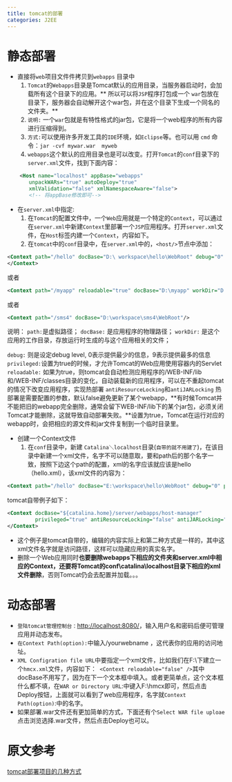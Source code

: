 ```yaml
---
title: tomcat的部署
categories: J2EE
---
```


# 静态部署
- 直接将`web`项目文件件拷贝到`webapps` 目录中
    1.  `Tomcat`的`Webapps`目录是Tomcat默认的应用目录，当服务器启动时，会加载所有这个目录下的应用。** 所以可以将`JSP`程序打包成一个 `war`包放在目录下，服务器会自动解开这个war包，并在这个目录下生成一个同名的文件夹。**
    2. `说明:` 一个`war`包就是有特性格式的jar包，它是将一个web程序的所有内容进行压缩得到。
    3. `方式:`可以使用许多开发工具的`IDE`环境，如`Eclipse`等。也可以用 `cmd` 命令：`jar -cvf mywar.war  myweb `
    4.  `webapps`这个默认的应用目录也是可以改变。打开`Tomcat`的`conf`目录下的`server.xml`文件，找到下面内容：
``` xml
    <Host name="localhost" appBase="webapps"
       unpackWARs="true" autoDeploy="true"
       xmlValidation="false" xmlNamespaceAware="false">
       <!-- 将appBase修改即可-->
```
- 在`server.xml`中指定:
    1. 在`Tomcat`的配置文件中，一个`Web`应用就是一个特定的`Context`，可以通过在`server.xml`中新建`Context`里部署一个`JSP`应用程序。打开`server.xml`文件，在`Host`标签内建一个`Context`，内容如下。
    2. 在`tomcat`中的`conf`目录中，在`server.xml`中的，`<host/>`节点中添加： 
``` xml
<Context path="/hello" docBase="D:\ workspace\hello\WebRoot" debug="0" privileged="true"> 
</Context>
```
或者
``` xml
<Context path="/myapp" reloadable="true" docBase="D:\myapp" workDir="D:\myapp\work"/>
```
或者
``` xml
<Context path="/sms4" docBase="D:\workspace\sms4\WebRoot"/>
```
说明：
`path:`是虚拟路径；
`docBase:` 是应用程序的物理路径；
`workDir:` 是这个应用的工作目录，存放运行时生成的与这个应用相关的文件；
 
`debug:` 则是设定debug level,  0表示提供最少的信息，9表示提供最多的信息
`privileged:`设置为true的时候，才允许Tomcat的Web应用使用容器内的Servlet
`reloadable:` 如果为true，则tomcat会自动检测应用程序的/WEB-INF/lib 和/WEB-INF/classes目录的变化，自动装载新的应用程序，可以在不重起tomcat的情况下改变应用程序，实现热部署
`antiResourceLocking`和`antiJARLocking`  热部署是需要配置的参数，默认false避免更新了某个webapp，**有时候Tomcat并不能把旧的webapp完全删除，通常会留下WEB-INF/lib下的某个jar包，必须关闭Tomcat才能删除，这就导致自动部署失败。**设置为true，Tomcat在运行对应的webapp时，会把相应的源文件和jar文件复制到一个临时目录里。

-  创建一个Context文件
    1. 在`conf`目录中，新建 `Catalina＼localhost`目录(`自带的就不用建了`)，在该目录中新建一个xml文件，名字不可以随意取，要和path后的那个名字一致，按照下边这个path的配置，xml的名字应该就应该是hello（hello.xml），该xml文件的内容为：
``` xml
<Context path="/hello" docBase="E:\workspace\hello\WebRoot" debug="0" privileged="true"></Context>
```
tomcat自带例子如下：
``` xml
<Context docBase="${catalina.home}/server/webapps/host-manager"
         privileged="true" antiResourceLocking="false" antiJARLocking="false">
</Context>
```
- 这个例子是tomcat自带的，编辑的内容实际上和第二种方式是一样的，其中这xml文件名字就是访问路径，这样可以隐藏应用的真实名字。
-  删除一个Web应用同时**也要删除webapps下相应的文件夹和server.xml中相应的Context，还要将Tomcat的conf\catalina\localhost目录下相应的xml文件删除**，否则Tomcat仍会去配置并加载。。。
    
# 动态部署
- `登陆tomcat管理控制台：`[http://localhost:8080/](http://localhost:8080/)，输入用户名和密码后便可管理应用并动态发布。
- `在Context Path(option):`中输入/yourwebname ，这代表你的应用的访问地址。
- `XML Configration file URL`中要指定一个xml文件，比如我们在F:\下建立一个`hmcx.xml`文件，内容如下：` <Context reloadable="false" />`其中docBase不用写了，因为在下一个文本框中填入。或者更简单点，这个文本框什么都不填，在`WAR or Directory URL`:中键入F:\hmcx即可，然后点击Deploy按钮，上面就可以看到了web应用程序，名字就`Context Path(option)`:中的名字。
- 如果部署.war文件还有更加简单的方式，下面还有个`Select WAR file uploae`点击浏览选择.war文件，然后点击Deploy也可以。

# 原文参考
[tomcat部署项目的几种方式](https://zhidao.baidu.com/question/2203404153241837988.html)